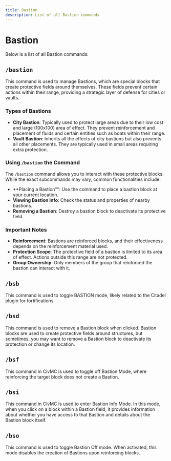 ```yaml
---
title: Bastion
description: List of all Bastion commands
---
```


# Bastion
Below is a list of all Bastion commands:

## `/bastion`
This command is used to manage Bastions, which are special blocks that create protective fields around themselves. These fields prevent certain actions within their range, providing a strategic layer of defense for cities or vaults.​

### Types of Bastions
- **City Bastion**: Typically used to protect large areas due to their low cost and large (100x100) area of effect. They prevent reinforcement and placement of fluids and certain entities such as boats within their range.
- **Vault Bastion**: Inherits all the effects of city bastions but also prevents all other placements. They are typically used in small areas requiring extra protection.

### Using `/bastion` the Command
The `/bastion` command allows you to interact with these protective blocks. While the exact subcommands may vary, common functionalities include:​
- **Placing a Bastion"": Use the command to place a bastion block at your current location.
- **Viewing Bastion Info**: Check the status and properties of nearby bastions.
- **Removing a Bastion**: Destroy a bastion block to deactivate its protective field.

### Important Notes
- **Reinforcement**: Bastions are reinforced blocks, and their effectiveness depends on the reinforcement material used.​
- **Protection Scope**: The protective field of a bastion is limited to its area of effect. Actions outside this range are not protected.​
- **Group Ownership**: Only members of the group that reinforced the bastion can interact with it.​

## `/bsb`
This command is used to toggle BASTION mode, likely related to the Citadel plugin for fortifications.

## `/bsd`
This command is used to remove a Bastion block when clicked. Bastion blocks are used to create protective fields around structures, but sometimes, you may want to remove a Bastion block to deactivate its protection or change its location.

## `/bsf`
This command in CivMC is used to toggle off Bastion Mode, where reinforcing the target block does not create a Bastion.

## `/bsi`
This command in CivMC is used to enter Bastion Info Mode. In this mode, when you click on a block within a Bastion field, it provides information about whether you have access to that Bastion and details about the Bastion block itself.

## `/bso`
This command is used to toggle Bastion Off mode. When activated, this mode disables the creation of Bastions upon reinforcing blocks.